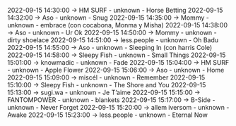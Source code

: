 2022-09-15 14:30:00 -> HM SURF - unknown - Horse Betting
2022-09-15 14:32:00 -> Aso - unknown - Snug
2022-09-15 14:35:00 -> Mommy - unknown - embrace (con cocabona, Monma y Misha)
2022-09-15 14:38:00 -> Aso - unknown - Ur Ok
2022-09-15 14:50:00 -> Mommy - unknown - dirty shoelace
2022-09-15 14:51:00 -> less.people - unknown - Oh Badu
2022-09-15 14:55:00 -> Aso - unknown - Sleeping In (con harris Cole)
2022-09-15 14:58:00 -> Sleepy Fish - unknown - Small Things
2022-09-15 15:01:00 -> knowmadic - unknown - Fade
2022-09-15 15:04:00 -> HM SURF - unknown - Apple Flower
2022-09-15 15:06:00 -> Aso - unknown - Home
2022-09-15 15:09:00 -> miscél - unknown - Remember
2022-09-15 15:10:00 -> Sleepy Fish - unknown - The Shore and You
2022-09-15 15:13:00 -> sugi.wa - unknown - Je T’aime
2022-09-15 15:15:00 -> FANTOMPOWER - unknown - blankets
2022-09-15 15:17:00 -> B-Side - unknown - Never Forget
2022-09-15 15:20:00 -> allem iversom - unknown - Awake
2022-09-15 15:23:00 -> less.people - unknown - Eternal Now
